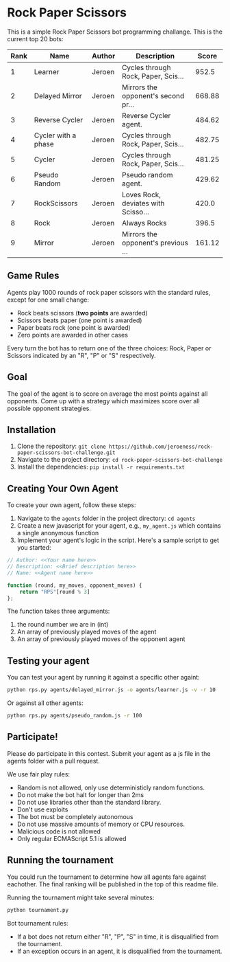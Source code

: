 # Rock Paper Scissors

This is a simple Rock Paper Scissors bot programming challange. This is the current top 20 bots:

<!-- START TABLE -->
| Rank | Name                | Author | Description                       | Score  |
|------|---------------------|--------|-----------------------------------|--------|
| 1    | Learner             | Jeroen | Cycles through Rock, Paper, Scis… | 952.5  |
| 2    | Delayed Mirror      | Jeroen | Mirrors the opponent's second pr… | 668.88 |
| 3    | Reverse Cycler      | Jeroen | Reverse Cycler agent.             | 484.62 |
| 4    | Cycler with a phase | Jeroen | Cycles through Rock, Paper, Scis… | 482.75 |
| 5    | Cycler              | Jeroen | Cycles through Rock, Paper, Scis… | 481.25 |
| 6    | Pseudo Random       | Jeroen | Pseudo random agent.              | 429.62 |
| 7    | RockScissors        | Jeroen | Loves Rock, deviates with Scisso… | 420.0  |
| 8    | Rock                | Jeroen | Always Rocks                      | 396.5  |
| 9    | Mirror              | Jeroen | Mirrors the opponent's previous … | 161.12 |
<!-- END TABLE -->

## Game Rules

Agents play 1000 rounds of rock paper scissors with the standard rules, except for one small change:

- Rock beats scissors (**two points** are awarded)
- Scissors beats paper (one point is awarded)
- Paper beats rock (one point is awarded)
- Zero points are awarded in other cases

Every turn the bot has to return one of the three choices: Rock, Paper or Scissors indicated by an "R", "P" or "S" respectively.

## Goal
The goal of the agent is to score on average the most points against all opponents. Come up with a strategy which maximizes score over all possible opponent strategies.

## Installation

1. Clone the repository: `git clone https://github.com/jeroeness/rock-paper-scissors-bot-challenge.git`
2. Navigate to the project directory: `cd rock-paper-scissors-bot-challenge`
3. Install the dependencies: `pip install -r requirements.txt`

## Creating Your Own Agent

To create your own agent, follow these steps:

1. Navigate to the `agents` folder in the project directory: `cd agents`
2. Create a new javascript for your agent, e.g., `my_agent.js` which contains a single anonymous function
3. Implement your agent's logic in the script. Here's a sample script to get you started:

```js
// Author: <<Your name here>>
// Description: <<Brief description here>>
// Name: <<Agent name here>>

function (round, my_moves, opponent_moves) {
    return "RPS"[round % 3]
};
```

The function takes three arguments:
1. the round number we are in (int)
2. An array of previously played moves of the agent
3. An array of previously played moves of the opponent agent

## Testing your agent
You can test your agent by running it against a specific other againt:
```bash
python rps.py agents/delayed_mirror.js -o agents/learner.js -v -r 10
```

Or against all other agents:
```bash
python rps.py agents/pseudo_random.js -r 100
```

## Participate!
Please do participate in this contest. Submit your agent as a js file in the agents folder with a pull request.

We use fair play rules:
* Random is not allowed, only use deterministicly random functions.
* Do not make the bot halt for longer than 2ms
* Do not use libraries other than the standard library.
* Don't use exploits
* The bot must be completely autonomous
* Do not use massive amounts of memory or CPU resources.
* Malicious code is not allowed
* Only regular ECMAScript 5.1 is allowed

## Running the tournament
You could run the tournament to determine how all agents fare against eachother. The final ranking will be published in the top of this readme file.

Running the tournament might take several minutes:
```bash
python tournament.py
```

Bot tournament rules:
* If a bot does not return either "R", "P", "S" in time, it is disqualified from the tournament.
* If an exception occurs in an agent, it is disqualified from the tournament.